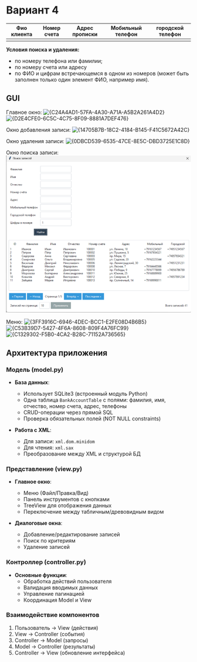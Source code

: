 # Вариант 4

| Фио клиента | Номер счета | Адрес прописки | Мобильный телефон | городской телефон |
|-------------|-------------|--------------|---------------------|-------------------|
|             |             |              |                     |                   | 

**Условия поиска и удаления:**

- по номеру телефона или фамилии;
- по номеру счета или адресу
- по ФИО и цифрам встречающемся в одном из номеров (может быть заполнен только один элемент ФИО, например имя).


## GUI
Главное окно:
![{C24A4AD1-57FA-4A30-A71A-A5B2A261A4D2}](https://github.com/user-attachments/assets/d287cae4-8e19-4d1f-914a-2fe08073d95f)
![{D2E4CFE0-6C5C-4C75-8F09-8881A7DEF476}](https://github.com/user-attachments/assets/d15896eb-5c05-4635-8971-5ae5d43541d2)

Окно добавления записи:
![{14705B7B-18C2-4184-B145-F41C5672A42C}](https://github.com/user-attachments/assets/7a76205f-480a-451b-83e9-e12f772680a1)

Окно удаления записи:
![{0DBCD539-6535-47CE-8E5C-DBD3725E1C8D}](https://github.com/user-attachments/assets/28011081-6c5b-48c2-96dd-6c9d36b8efc8)

Окно поиска записи:
![img.png](img.png)

Меню:
![{3FF3916C-6946-4DEC-BCC1-E2FE08D4B6B5}](https://github.com/user-attachments/assets/3300f7fa-01c0-4b7a-b281-33ccb6e86986)
![{C53B39D7-5427-4F6A-8608-809F4A76FC99}](https://github.com/user-attachments/assets/52419910-09e8-4eb4-92b6-3dbdbed610f8)
![{C1329302-F5B0-4CA2-B28C-71152A736565}](https://github.com/user-attachments/assets/269061cf-ea63-4c20-a9a2-d753600bd24f)

## Архитектура приложения

### Модель (model.py)
- **База данных**:
  - Использует SQLite3 (встроенный модуль Python)
  - Одна таблица `BankAccountTable` с полями: фамилия, имя, отчество, номер счета, адрес, телефоны
  - CRUD-операции через прямой SQL
  - Проверка обязательных полей (NOT NULL constraints)

- **Работа с XML**:
  - Для записи: `xml.dom.minidom`
  - Для чтения: `xml.sax`
  - Преобразование между XML и структурой БД

### Представление (view.py)
- **Главное окно**:
  - Меню (Файл/Правка/Вид)
  - Панель инструментов с кнопками
  - TreeView для отображения данных
  - Переключение между табличным/древовидным видом

- **Диалоговые окна**:
  - Добавление/редактирование записей
  - Поиск по критериям
  - Удаление записей

### Контроллер (controller.py)
- **Основные функции**:
  - Обработка действий пользователя
  - Валидация вводимых данных
  - Управление пагинацией
  - Координация Model и View

### Взаимодействие компонентов
1. Пользователь → View (действия)
2. View → Controller (события)
3. Controller → Model (запросы)
4. Model → Controller (результаты)
5. Controller → View (обновление интерфейса)




